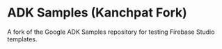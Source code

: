 # ADK Samples (Kanchpat Fork)

A fork of the Google ADK Samples repository for testing Firebase Studio templates.
